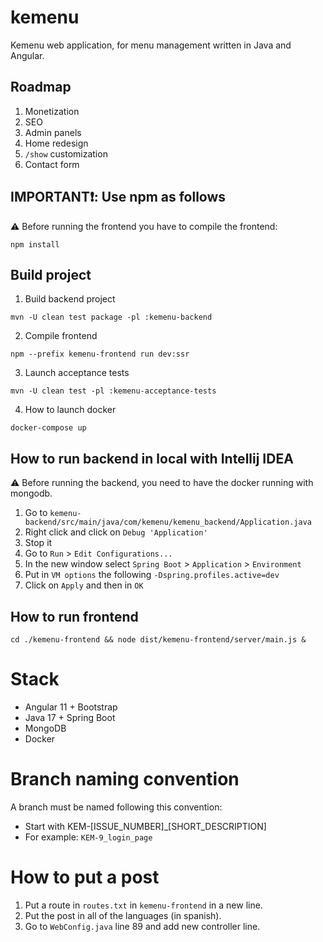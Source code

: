# kemenu

Kemenu web application, for menu management written in Java and Angular.

## Roadmap

1. Monetization
2. SEO
3. Admin panels
4. Home redesign
5. `/show` customization
6. Contact form

## IMPORTANT:exclamation:: Use npm as follows

:warning: Before running the frontend you have to compile the frontend:

`npm install`

## Build project

1. Build backend project

`mvn -U clean test package -pl :kemenu-backend`

2. Compile frontend

`npm --prefix kemenu-frontend run dev:ssr`

3. Launch acceptance tests

`mvn -U clean test -pl :kemenu-acceptance-tests`

4. How to launch docker

`docker-compose up`

## How to run backend in local with Intellij IDEA

:warning: Before running the backend, you need to have the docker running with mongodb.

1. Go to `kemenu-backend/src/main/java/com/kemenu/kemenu_backend/Application.java`
2. Right click and click on `Debug 'Application'`
3. Stop it
4. Go to `Run` > `Edit Configurations...`
5. In the new window select `Spring Boot` > `Application` > `Environment`
6. Put in `VM options` the following `-Dspring.profiles.active=dev`
7. Click on `Apply` and then in `OK`

## How to run frontend

`cd ./kemenu-frontend && node dist/kemenu-frontend/server/main.js &`

# Stack

* Angular 11 + Bootstrap
* Java 17 + Spring Boot
* MongoDB
* Docker

# Branch naming convention

A branch must be named following this convention:

* Start with KEM-[ISSUE_NUMBER]_[SHORT_DESCRIPTION]
* For example: `KEM-9_login_page`

# How to put a post

1. Put a route in `routes.txt` in `kemenu-frontend` in a new line.
2. Put the post in all of the languages (in spanish).
3. Go to `WebConfig.java` line 89 and add new controller line.
